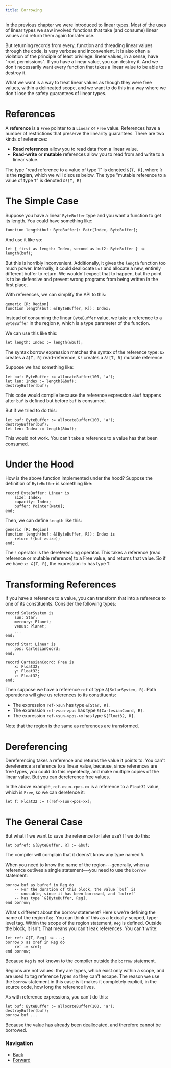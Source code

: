 ```yaml
---
title: Borrowing
---
```


In the previous chapter we were introduced to linear types. Most of the uses of
linear types we saw involved functions that take (and consume) linear values and
return them again for later use.

But returning records from every, function and threading linear values through
the code, is very verbose and inconvenient. It is also often a violation of the
principle of least privilege: linear values, in a sense, have "root
permissions". If you have a linear value, you can destroy it. And we don't
necessarily want every function that takes a linear value to be able to destroy
it.

What we want is a way to treat linear values as though they were free values,
within a delineated scope, and we want to do this in a way where we don't lose
the safety guarantees of linear types.

# References

A **reference** is a `Free` pointer to a `Linear` or `Free` value. References
have a number of restrictions that preserve the linearity guarantees. There are
two kinds of references:

- **Read references** allow you to read data from a linear value.
- **Read-write** or **mutable** references allow you to read from and write to a
  linear value.

The type "read reference to a value of type `T`" is denoted `&[T, R]`, where `R`
is the **region**, which we will discuss below. The type "mutable reference to a
value of type `T`" is denoted `&![T, R]`

# The Simple Case

Suppose you have a linear `ByteBuffer` type and you want a function to get its
length. You could have something like:

```austral
function length(buf: ByteBuffer): Pair[Index, ByteBuffer];
```

And use it like so:

```austral
let { first as length: Index, second as buf2: ByteBuffer } := length(buf);
```

But this is horribly inconvenient. Additionally, it gives the `length` function
too much power. Internally, it could deallocate `buf` and allocate a new,
entirely different buffer to return. We wouldn't expect that to happen, but the
point is to be defensive and prevent wrong programs from being written in the
first place.

With references, we can simplify the API to this:

```austral
generic [R: Region]
function length(buf: &[ByteBuffer, R]): Index;
```

Instead of consuming the linear `ByteBuffer` value, we take a reference to a
`ByteBuffer` in the region `R`, which is a type parameter of the function.

We can use this like this:

```
let length: Index := length(&buf);
```

The syntax borrow expression matches the syntax of the reference type: `&x`
creates a `&[T, R]` read-reference, `&!` creates a `&![T, R]` mutable reference.

Suppose we had something like:

```austral
let buf: ByteBuffer := allocateBuffer(100, 'a');
let len: Index := length(&buf);
destroyBuffer(buf);
```

This code would compile because the reference expression `&buf` happens after
`buf` is defined but before `buf` is consumed.

But if we tried to do this:

```austral
let buf: ByteBuffer := allocateBuffer(100, 'a');
destroyBuffer(buf);
let len: Index := length(&buf);
```

This would not work. You can't take a reference to a value has that been consumed.

# Under the Hood

How is the above function implemented under the hood? Suppose the definition of
`ByteBuffer` is something like:

```austral
record ByteBuffer: Linear is
    size: Index;
    capacity: Index;
    buffer: Pointer[Nat8];
end;
```

Then, we can define `length` like this:

```austral
generic [R: Region]
function length(buf: &[ByteBuffer, R]): Index is
    return !(buf->size);
end;
```

The `!` operator is the dereferencing operator. This takes a reference (read
reference or mutable reference) to a Free value, and returns that value. So if
we have `x: &[T, R]`, the expression `!x` has type `T`.

# Transforming References

If you have a reference to a value, you can transform that into a reference to
one of its constituents. Consider the following types:

```austral
record SolarSystem is
    sun: Star;
    mercury: Planet;
    venus: Planet;
    ...
end;

record Star: Linear is
    pos: CartesianCoord;
end;

record CartesianCoord: Free is
    x: Float32;
    y: Float32;
    z: Float32;
end;
```

Then suppose we have a reference `ref` of type `&[SolarSystem, R]`. Path
operations will give us references to its constituents:

- The expression `ref->sun` has type `&[Star, R]`.
- The expression `ref->sun->pos` has type `&[CartesianCoord, R]`.
- The expression `ref->sun->pos->x` has type `&[Float32, R]`.

Note that the region is the same as references are transformed.

# Dereferencing

Dereferencing takes a reference and returns the value it points to. You can't
dereference a reference to a linear value, because, since references are free
types, you could do this repeatedly, and make multiple copies of the linear
value. But you can dereference free values.

In the above example, `ref->sun->pos->x` is a reference to a `Float32` value,
which is `Free`, so we can derefence it:

```
let f: Float32 := !(ref->sun->pos->x);
```

# The General Case

But what if we want to save the reference for later use? If we do this:

```
let bufref: &[ByteBuffer, R] := &buf;
```

The compiler will complain that it doens't know any type named `R`.

When you need to know the name of the region---generally, when a reference
outlives a single statement---you need to use the `borrow` statement:

```austral
borrow buf as bufref in Reg do
    -- For the duration of this block, the value `buf` is
    -- unusable, since it has been borrowed, and `bufref`
    -- has type `&[ByteBuffer, Reg].
end borrow;
```

What's different about the borrow statement? Here's we're defining the name of
the region `Reg`. You can think of this as a lexically-scoped, type-level
tag. Within the scope of the region statement, `Reg` is defined. Outside the
block, it isn't. That means you can't leak references. You can't write:

```
let ref: &[T, Reg] := ...;
borrow x as xref in Reg do
    ref := xref;
end borrow;
```

Because `Reg` is not known to the compiler outside the `borrow` statement.

Regions are not values: they are types, which exist only within a scope, and are
used to tag reference types so they can't escape. The reason we use the `borrow`
statement in this case is it makes it completely explicit, in the source code,
how long the reference lives.

As with reference expressions, you can't do this:

```
let buf: ByteBuffer := allocateBuffer(100, 'a');
destroyBuffer(buf);
borrow buf ...
```

Because the value has already been deallocated, and therefore cannot be
borrowed.

### Navigation

- [Back](/tutorial/linear-types)
- [Forward](/tutorial/generic-types)
